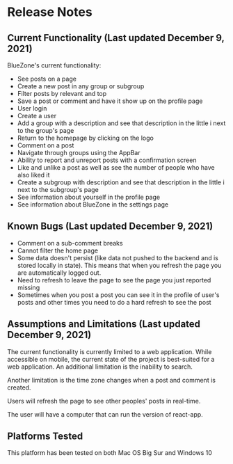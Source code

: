 # Release Notes

## Current Functionality (Last updated December 9, 2021)

BlueZone's current functionality:

* See posts on a page
* Create a new post in any group or subgroup
* Filter posts by relevant and top
* Save a post or comment and have it show up on the profile page
* User login
* Create a user
* Add a group with a description and see that description in the little i next to the group's page
* Return to the homepage by clicking on the logo
* Comment on a post
* Navigate through groups using the AppBar
* Ability to report and unreport posts with a confirmation screen
* Like and unlike a post as well as see the number of people who have also liked it
* Create a subgroup with description and see that description in the little i next to the subgroup's page
* See information about yourself in the profile page
* See information about BlueZone in the settings page



## Known Bugs (Last updated December 9, 2021)

* Comment on a sub-comment breaks
* Cannot filter the home page
* Some data doesn't persist (like data not pushed to the backend and is stored locally in state). This means that when you refresh the page you are automatically logged out. 
* Need to refresh to leave the page to see the page you just reported missing
* Sometimes when you post a post you can see it in the profile of user's posts and other times you need to do a hard refresh to see the post

## Assumptions and Limitations (Last updated December 9, 2021)

The current functionality is currently limited to a web application. While accessible on mobile, the current state of the project is best-suited for a web application. An additional limitation is the inability to search.

Another limitation is the time zone changes when a post and comment is created.

Users will refresh the page to see other peoples' posts in real-time.

The user will have a computer that can run the version of react-app.



## Platforms Tested

This platform has been tested on both Mac OS Big Sur and Windows 10
